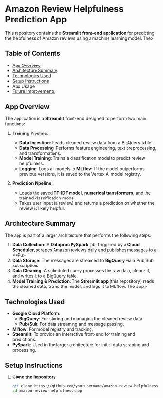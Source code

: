 # Amazon Review Helpfulness Prediction App

This repository contains the **Streamlit front-end application** for predicting the helpfulness of Amazon reviews using a machine learning model. The>

## Table of Contents
- [App Overview](#app-overview)
- [Architecture Summary](#architecture-summary)
- [Technologies Used](#technologies-used)
- [Setup Instructions](#setup-instructions)
- [App Usage](#app-usage)
- [Future Improvements](#future-improvements)

## App Overview

The application is a **Streamlit** front-end designed to perform two main functions:

1. **Training Pipeline**:
   - **Data Ingestion**: Reads cleaned review data from a BigQuery table.
   - **Data Processing**: Performs feature engineering, text preprocessing, and transformations.
   - **Model Training**: Trains a classification model to predict review helpfulness.
   - **Logging**: Logs all models to **MLflow**. If the model outperforms previous versions, it is saved to the Vertex AI model registry.

2. **Prediction Pipeline**:
   - Loads the saved **TF-IDF model**, **numerical transformers**, and the trained classification model.
   - Takes user input (a review) and returns a prediction on whether the review is likely helpful.

## Architecture Summary

The app is part of a larger architecture that performs the following steps:

1. **Data Collection**: A **Dataproc PySpark** job, triggered by a **Cloud Scheduler**, scrapes Amazon reviews daily and publishes messages to a **Pu>
2. **Data Storage**: The messages are streamed to **BigQuery** via a Pub/Sub subscription.
3. **Data Cleaning**: A scheduled query processes the raw data, cleans it, and writes it to a BigQuery table.
4. **Model Training & Prediction**: The **Streamlit app** (this repository) reads the cleaned data, trains the model, and logs it to MLflow. The app >

## Technologies Used
- **Google Cloud Platform**:
  - **BigQuery**: For storing and managing the cleaned review data.
  - **Pub/Sub**: For data streaming and message passing.
- **Mlflow**: For model registry and tracking.
- **Streamlit**: To provide an interactive front-end for training and predictions.
- **PySpark**: Used in the larger architecture for initial data scraping and processing.

## Setup Instructions

1. **Clone the Repository**
   ```bash
   git clone https://github.com/yourusername/amazon-review-helpfulness-app.git
   cd amazon-review-helpfulness-app

